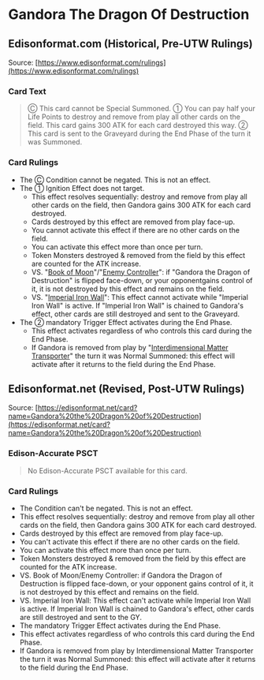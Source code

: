 # Gandora The Dragon Of Destruction

## Edisonformat.com (Historical, Pre-UTW Rulings)

Source: [https://www.edisonformat.com/rulings](https://www.edisonformat.com/rulings)

### Card Text

> Ⓒ This card cannot be Special Summoned. ① You can pay half your Life Points to destroy and remove from play all other cards on the field. This card gains 300 ATK for each card destroyed this way. ② This card is sent to the Graveyard during the End Phase of the turn it was Summoned.

### Card Rulings

*   The Ⓒ Condition cannot be negated. This is not an effect.
*   The ① Ignition Effect does not target.
    *   This effect resolves sequentially: destroy and remove from play all other cards on the field, then Gandora gains 300 ATK for each card destroyed.
    *   Cards destroyed by this effect are removed from play face-up.
    *   You cannot activate this effect if there are no other cards on the field.
    *   You can activate this effect more than once per turn.
    *   Token Monsters destroyed & removed from the field by this effect are counted for the ATK increase.
    *   VS. "[Book of Moon](https://yugipedia.com/wiki/Book_of_Moon)"/"[Enemy Controller](https://yugipedia.com/wiki/Enemy_Controller)": if "Gandora the Dragon of Destruction" is flipped face-down, or your opponentgains control of it, it is not destroyed by this effect and remains on the field.
    *   VS. "[Imperial Iron Wall](https://yugipedia.com/wiki/Imperial_Iron_Wall)": This effect cannot activate while "Imperial Iron Wall" is active. If "Imperial Iron Wall" is chained to Gandora's effect, other cards are still destroyed and sent to the Graveyard.
*   The ② mandatory Trigger Effect activates during the End Phase.
    *   This effect activates regardless of who controls this card during the End Phase.
    *   If Gandora is removed from play by "[Interdimensional Matter Transporter](https://yugipedia.com/wiki/Interdimensional_Matter_Transporter)" the turn it was Normal Summoned: this effect will activate after it returns to the field during the End Phase.

## Edisonformat.net (Revised, Post-UTW Rulings)

Source: [https://edisonformat.net/card?name=Gandora%20the%20Dragon%20of%20Destruction](https://edisonformat.net/card?name=Gandora%20the%20Dragon%20of%20Destruction)

### Edison-Accurate PSCT

> No Edison-Accurate PSCT available for this card.

### Card Rulings

*   The Condition can't be negated. This is not an effect.
*   This effect resolves sequentially: destroy and remove from play all other cards on the field, then Gandora gains 300 ATK for each card destroyed.
*   Cards destroyed by this effect are removed from play face-up.
*   You can't activate this effect if there are no other cards on the field.
*   You can activate this effect more than once per turn.
*   Token Monsters destroyed & removed from the field by this effect are counted for the ATK increase.
*   VS. Book of Moon/Enemy Controller: if Gandora the Dragon of Destruction is flipped face-down, or your opponent gains control of it, it is not destroyed by this effect and remains on the field.
*   VS. Imperial Iron Wall: This effect can't activate while Imperial Iron Wall is active. If Imperial Iron Wall is chained to Gandora's effect, other cards are still destroyed and sent to the GY.
*   The mandatory Trigger Effect activates during the End Phase.
*   This effect activates regardless of who controls this card during the End Phase.
*   If Gandora is removed from play by Interdimensional Matter Transporter the turn it was Normal Summoned: this effect will activate after it returns to the field during the End Phase.
            
